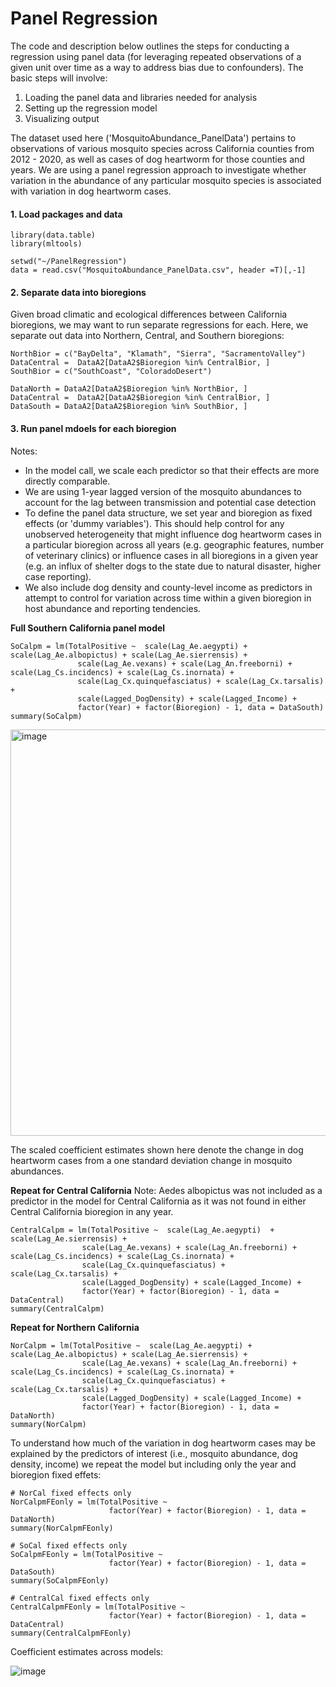 # Panel Regression

The code and description below outlines the steps for conducting a regression using panel data (for leveraging repeated observations of a given unit over time as a way to address bias due to confounders). The basic steps will involve: 

1. Loading the panel data and libraries needed for analysis
2. Setting up the regression model
3. Visualizing output

The dataset used here ('MosquitoAbundance_PanelData') pertains to observations of various mosquito species across California counties from 2012 - 2020, as well as cases of dog heartworm for those counties and years. We are using a panel regression approach to investigate whether variation in the abundance of any particular mosquito species is associated with variation in dog heartworm cases.

#### 1. Load packages and data ####
```
library(data.table)
library(mltools)

setwd("~/PanelRegression")
data = read.csv("MosquitoAbundance_PanelData.csv", header =T)[,-1]
```
#### 2. Separate data into bioregions #####

Given broad climatic and ecological differences between California bioregions, we may want to run separate regressions for each. Here, we separate out data into Northern, Central, and Southern bioregions:

```
NorthBior = c("BayDelta", "Klamath", "Sierra", "SacramentoValley")
DataCentral =  DataA2[DataA2$Bioregion %in% CentralBior, ]
SouthBior = c("SouthCoast", "ColoradoDesert")

DataNorth = DataA2[DataA2$Bioregion %in% NorthBior, ]
DataCentral =  DataA2[DataA2$Bioregion %in% CentralBior, ]
DataSouth = DataA2[DataA2$Bioregion %in% SouthBior, ]
```

#### 3. Run panel mdoels for each bioregion ####

Notes: 
- In the model call,  we scale each predictor so that their effects are more directly comparable.
- We are using 1-year lagged version of the mosquito abundances to account for the lag between transmission and potential case detection
- To define the panel data structure, we set year and bioregion as fixed effects (or 'dummy variables'). This should help control for any unobserved heterogeneity that might influence dog heartworm cases in a particular bioregion across all years (e.g. geographic features, number of veterinary clinics) or influence cases in all bioregions in a given year (e.g. an influx of shelter dogs to the state due to natural disaster, higher case reporting). 
- We also include dog density and county-level income as predictors in attempt to control for variation across time within a given bioregion in host abundance and reporting tendencies.

**Full Southern California panel model**
```
SoCalpm = lm(TotalPositive ~  scale(Lag_Ae.aegypti) + scale(Lag_Ae.albopictus) + scale(Lag_Ae.sierrensis) +
               scale(Lag_Ae.vexans) + scale(Lag_An.freeborni) + scale(Lag_Cs.incidencs) + scale(Lag_Cs.inornata) +
               scale(Lag_Cx.quinquefasciatus) + scale(Lag_Cx.tarsalis) + 
               scale(Lagged_DogDensity) + scale(Lagged_Income) +
               factor(Year) + factor(Bioregion) - 1, data = DataSouth)
summary(SoCalpm)
```

<img width="650" alt="image" src="https://github.com/user-attachments/assets/b92454eb-9636-4b95-86a6-13e9a89b0f65">

The scaled coefficient estimates shown here denote the change in dog heartworm cases from a one standard deviation change in mosquito abundances.

**Repeat for Central California**
Note: Aedes albopictus was not included as a predictor in the model for Central California as it was not found in either Central California bioregion in any year.

```
CentralCalpm = lm(TotalPositive ~  scale(Lag_Ae.aegypti)  + scale(Lag_Ae.sierrensis) +
                scale(Lag_Ae.vexans) + scale(Lag_An.freeborni) + scale(Lag_Cs.incidencs) + scale(Lag_Cs.inornata) +
                scale(Lag_Cx.quinquefasciatus) + scale(Lag_Cx.tarsalis) + 
                scale(Lagged_DogDensity) + scale(Lagged_Income) +
                factor(Year) + factor(Bioregion) - 1, data = DataCentral)
summary(CentralCalpm)
```

**Repeat for Northern California**
```
NorCalpm = lm(TotalPositive ~  scale(Lag_Ae.aegypti) + scale(Lag_Ae.albopictus) + scale(Lag_Ae.sierrensis) +
                scale(Lag_Ae.vexans) + scale(Lag_An.freeborni) + scale(Lag_Cs.incidencs) + scale(Lag_Cs.inornata) +
                scale(Lag_Cx.quinquefasciatus) + scale(Lag_Cx.tarsalis) + 
                scale(Lagged_DogDensity) + scale(Lagged_Income) +
                factor(Year) + factor(Bioregion) - 1, data = DataNorth)
summary(NorCalpm)
```

To understand how much of the variation in dog heartworm cases may be explained by the predictors of interest (i.e., mosquito abundance, dog density, income) we repeat the model but including only the year and bioregion fixed effets:

```
# NorCal fixed effects only
NorCalpmFEonly = lm(TotalPositive ~   
                      factor(Year) + factor(Bioregion) - 1, data = DataNorth)
summary(NorCalpmFEonly)

# SoCal fixed effects only
SoCalpmFEonly = lm(TotalPositive ~   
                      factor(Year) + factor(Bioregion) - 1, data = DataSouth)
summary(SoCalpmFEonly)

# CentralCal fixed effects only
CentralCalpmFEonly = lm(TotalPositive ~   
                      factor(Year) + factor(Bioregion) - 1, data = DataCentral)
summary(CentralCalpmFEonly)
```

Coefficient estimates across models:

![image](https://github.com/user-attachments/assets/4185386f-ed50-4a1e-b924-904beea3ba80)



